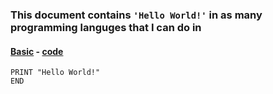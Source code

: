 ### This document contains ```'Hello World!'``` in as many programming languges that I can do in

#### [Basic](https://en.wikipedia.org/wiki/BASIC) - [code](https://github.com/Coder-Here/hello-world-in-many-langs/blob/main/basic.bas)
```bas
PRINT "Hello World!"
END
```

